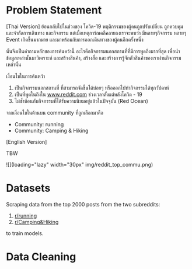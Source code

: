 # Problem Statement
[Thai Version]
ย้อนกลับไปในช่วงของ โควิด-19 พฤติกรรมของผู้คนถูกปรับเปลี่ยน ถูกควบคุมและจำกัดการเดินทาง และกิจกรรม
แต่เมื่อเหตุการ์ณคลีคลายลงเราจะพบว่า มีหลายๆกิจกรรม หลายๆ Event เกิดขึ้นมากมาย และมาพร้อมกับการออกเดินทางของผู้คนอีกครั้งหนึ่ง

นั้นจึงเป็นคำถามหลักของการค้นคว้านี้ อะไรคือกิจกรรมนอกสถานที่ที่มีการพูดถึงมากที่สุด เพื่อน่ำข้อมูลเหล่านั้นมาวิเคราะห์ และสร้างสินค้า, สร้างสื่อ และสร้างการรู้จักตัวสินค้าของเราผ่านกิจกรรมเหล่านั้น

เงื่อนไขในการค้นหว้า
  1. เป็นกิจกรรมนอกสถานที่ ที่สามารถจัดขึ้นได้บ่อยๆ หรือออกไปทำกิจกรรมได้ทุกวัปดาห์
  2. เป็นที่พูดในถึงใน www.reddit.com ช่วงเวลาตั้งแต่หลังโควิด - 19
  3. ไม่ซ้ำซ้อนกับกิจกรรมที่ได้รับความนิยมอยู่แล้วในปัจจุบัน (Red Ocean)

จากเงื่อนไขในด้านบน community ที่ถูกเลือกมาคือ
- Community: running
- Community: Camping & Hiking

[English Version]

TBW

![](loading="lazy" width="30px" img/reddit_top_commu.png)

# Datasets

Scraping data from the top 2000 posts from the two subreddits:
1. [r/running](https://www.reddit.com/r/running/)
2. [r/Camping&Hiking](https://www.reddit.com/r/Camping&Hiking/)

to train models.

# Data Cleaning
